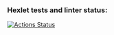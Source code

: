 ### Hexlet tests and linter status:
[![Actions Status](https://github.com/Plyukhin-egor-hexlet/frontend-project-44/workflows/hexlet-check/badge.svg)](https://github.com/Plyukhin-egor-hexlet/frontend-project-44/actions)
